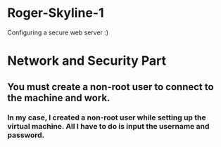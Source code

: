 # Roger-Skyline-1
Configuring a secure web server :) 


# Network and Security Part

## You must create a non-root user to connect to the machine and work.
### In my case, I created a non-root user while setting up the virtual machine. All I have to do is input the username and password.
